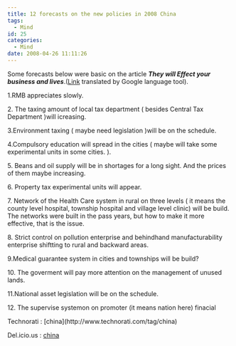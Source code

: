 ```yaml
---
title: 12 forecasts on the new policies in 2008 China
tags:
  - Mind
id: 25
categories:
  - Mind
date: 2008-04-26 11:11:26
---
```


Some forecasts below were basic on the article _**They will Effect your business and lives**_.([Link](http://translate.google.com/translate?u=http://www.eeo.com.cn/eeo/jjgcb/2008/02/11/92135.html&amp;langpair=zh|en&amp;hl=zh-CN&amp;ie=UTF-8) translated by Google language tool).

1.RMB appreciates slowly.

2\. The taxing amount of local tax department ( besides Central Tax Department )will icreasing.

3.Environment taxing ( maybe need legislation )will be on the schedule.

4.Compulsory education will spread in the cities ( maybe will take some experimental units in some cities. ).

5\. Beans and oil supply will be in shortages for a long sight. And the prices of them maybe increasing.

6\. Property tax experimental units will appear.

7\. Network of the Health Care system in rural on three levels ( it means the county level hospital, township hospital and village level clinic) will be build. The networks were built in the pass years, but how to make it more effective, that is the issue.

8\. Strict control on pollution enterprise and behindhand manufacturability enterprise shiftting to rural and backward areas.

9.Medical guarantee system in cities and townships will be build?

10\. The goverment will pay more attention on the management of unused lands.

11.National asset legislation will be on the schedule.

12\. The supervise systemon on promoter (it means nation here) finacial

<!-- Tag links generated by Zoundry Raven. Do not manually edit. http://www.zoundryraven.com --><span class="ztags"><span class="ztagspace">Technorati</span> : [china](http://www.technorati.com/tag/china)</span> 
<span class="ztags"><span class="ztagspace">Del.icio.us</span> : [china](http://del.icio.us/tag/china)</span>